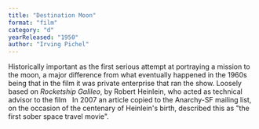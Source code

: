 ```yaml
---
title: "Destination Moon"
format: "film"
category: "d"
yearReleased: "1950"
author: "Irving Pichel"
---
```

 Historically important as the first serious attempt at portraying a mission to  the moon, a major difference from what eventually happened in the 1960s being  that in the film it was private enterprise that ran the show. Loosely based on _Rocketship Galileo_, by Robert Heinlein, who acted as technical advisor to  the film
  
 In 2007 an article copied to the Anarchy-SF mailing list, on the occasion of the  centenary of Heinlein's birth, described this as "the first sober space travel  movie".
  
